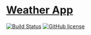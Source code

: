 # [Weather App](http://winter.surge.sh)


[![Build Status](https://travis-ci.org/malcodeman/weather-app.svg?branch=master)](https://travis-ci.org/malcodeman/weather-app)
[![GitHub license](https://img.shields.io/badge/license-MIT-blue.svg)](https://github.com/facebook/react/blob/master/LICENSE)

